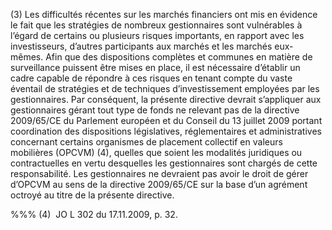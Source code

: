 (3) Les difficultés récentes sur les marchés financiers ont mis en évidence le fait que les stratégies de nombreux gestionnaires sont vulnérables à l’égard de certains ou plusieurs risques importants, en rapport avec les investisseurs, d’autres participants aux marchés et les marchés eux-mêmes. Afin que des dispositions complètes et communes en matière de surveillance puissent être mises en place, il est nécessaire d’établir un cadre capable de répondre à ces risques en tenant compte du vaste éventail de stratégies et de techniques d’investissement employées par les gestionnaires. Par conséquent, la présente directive devrait s’appliquer aux gestionnaires gérant tout type de fonds ne relevant pas de la directive 2009/65/CE du Parlement européen et du Conseil du 13 juillet 2009 portant coordination des dispositions législatives, réglementaires et administratives concernant certains organismes de placement collectif en valeurs mobilières (OPCVM) (4), quelles que soient les modalités juridiques ou contractuelles en vertu desquelles les gestionnaires sont chargés de cette responsabilité. Les gestionnaires ne devraient pas avoir le droit de gérer d’OPCVM au sens de la directive 2009/65/CE sur la base d’un agrément octroyé au titre de la présente directive.

%%% (4)  JO L 302 du 17.11.2009, p. 32.